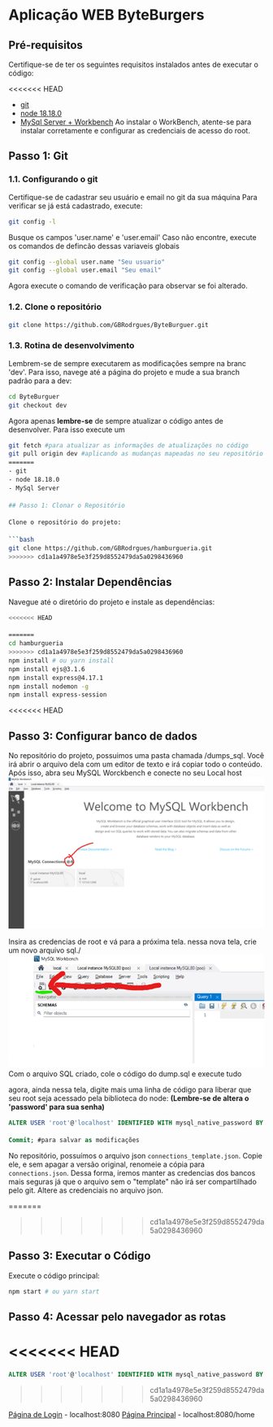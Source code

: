 # Aplicação WEB ByteBurgers

## Pré-requisitos

Certifique-se de ter os seguintes requisitos instalados antes de executar o código:

<<<<<<< HEAD
- [git](https://git-scm.com/downloads)
- [node 18.18.0](https://nodejs.org/download/release/v18.19.0/)
- [MySql Server + Workbench](https://dev.mysql.com/downloads/workbench/)
  Ao instalar o WorkBench, atente-se para instalar corretamente e configurar as credenciais de acesso do root.

## Passo 1: Git

### 1.1. Configurando o git

Certifique-se de cadastrar seu usuário e email no git da sua máquina
Para verificar se já está cadastrado, execute:

```bash
git config -l
```

Busque os campos 'user.name' e 'user.email'
Caso não encontre, execute os comandos de defincão dessas variaveis globais

```bash
git config --global user.name "Seu usuario"
git config --global user.email "Seu email"
```

Agora execute o comando de verificação para observar se foi alterado.

### 1.2. Clone o repositório

```bash
git clone https://github.com/GBRodrgues/ByteBurguer.git
```

### 1.3. Rotina de desenvolvimento

Lembrem-se de sempre executarem as modificações sempre na branc 'dev'.
Para isso, navege até a página do projeto e mude a sua branch padrão para a dev:

```bash
cd ByteBurguer
git checkout dev
```

Agora apenas **lembre-se** de sempre atualizar o código antes de desenvolver. Para isso execute um

```bash
git fetch #para atualizar as informações de atualizações no código
git pull origin dev #aplicando as mudanças mapeadas no seu repositório local da branch dev
=======
- git
- node 18.18.0
- MySql Server

## Passo 1: Clonar o Repositório

Clone o repositório do projeto:

```bash
git clone https://github.com/GBRodrgues/hamburgueria.git
>>>>>>> cd1a1a4978e5e3f259d8552479da5a0298436960
```

## Passo 2: Instalar Dependências

Navegue até o diretório do projeto e instale as dependências:

```bash
<<<<<<< HEAD

=======
cd hamburgueria
>>>>>>> cd1a1a4978e5e3f259d8552479da5a0298436960
npm install # ou yarn install
npm install ejs@3.1.6
npm install express@4.17.1
npm install nodemon -g
npm install express-session
```

<<<<<<< HEAD
## Passo 3: Configurar banco de dados

No repositório do projeto, possuimos uma pasta chamada /dumps_sql. Você irá abrir o arquivo dela com um editor de texto e irá copiar todo o conteúdo.
Após isso, abra seu MySQL Worckbench e conecte no seu Local host
![Criando conexão com Local Host](imgs/create_cnn.png)

Insira as credencias de root e vá para a próxima tela.
nessa nova tela, crie um novo arquivo sql./
![Criando arquivo SQL](imgs/create_sql.png)
Com o arquivo SQL criado, cole o código do dump.sql e execute tudo

agora, ainda nessa tela, digite mais uma linha de código para liberar que seu root seja acessado pela biblioteca do node:
**(Lembre-se de altera o 'password' para sua senha)**

```sql
ALTER USER 'root'@'localhost' IDENTIFIED WITH mysql_native_password BY 'password';

Commit; #para salvar as modificações
```

No repositório, possuímos o arquivo json `connections_template.json`. Copie ele, e sem apagar a versão original, renomeie a cópia para `connections.json`. Dessa forma, iremos manter as credencias dos bancos mais seguras já que o arquivo sem o "template" não irá ser compartilhado pelo git.
Altere as credenciais no arquivo json.

=======
>>>>>>> cd1a1a4978e5e3f259d8552479da5a0298436960
## Passo 3: Executar o Código

Execute o código principal:

```bash
npm start # ou yarn start
```

## Passo 4: Acessar pelo navegador as rotas
<<<<<<< HEAD
=======
```sql
ALTER USER 'root'@'localhost' IDENTIFIED WITH mysql_native_password BY 'password';
```

>>>>>>> cd1a1a4978e5e3f259d8552479da5a0298436960

[Página de Login](localhost:8080) - localhost:8080
[Página Principal](localhost:8080/home) - localhost:8080/home
